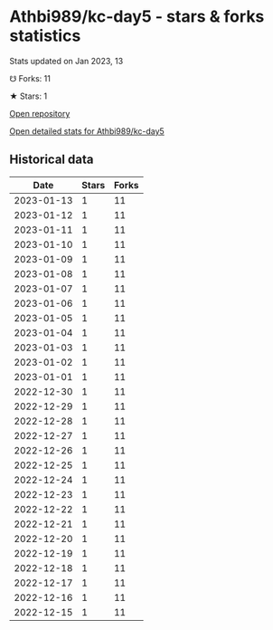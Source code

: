 # Athbi989/kc-day5 - stars & forks statistics

Stats updated on Jan 2023, 13

☋ Forks: 11

★ Stars: 1

[Open repository](https://github.com/Athbi989/kc-day5)

[Open detailed stats for Athbi989/kc-day5](https://reviewgithub.com/rep/Athbi989/kc-day5)

## Historical data
| Date | Stars | Forks |
|------|-------|-------|
| 2023-01-13 | 1 | 11 | 
| 2023-01-12 | 1 | 11 | 
| 2023-01-11 | 1 | 11 | 
| 2023-01-10 | 1 | 11 | 
| 2023-01-09 | 1 | 11 | 
| 2023-01-08 | 1 | 11 | 
| 2023-01-07 | 1 | 11 | 
| 2023-01-06 | 1 | 11 | 
| 2023-01-05 | 1 | 11 | 
| 2023-01-04 | 1 | 11 | 
| 2023-01-03 | 1 | 11 | 
| 2023-01-02 | 1 | 11 | 
| 2023-01-01 | 1 | 11 | 
| 2022-12-30 | 1 | 11 | 
| 2022-12-29 | 1 | 11 | 
| 2022-12-28 | 1 | 11 | 
| 2022-12-27 | 1 | 11 | 
| 2022-12-26 | 1 | 11 | 
| 2022-12-25 | 1 | 11 | 
| 2022-12-24 | 1 | 11 | 
| 2022-12-23 | 1 | 11 | 
| 2022-12-22 | 1 | 11 | 
| 2022-12-21 | 1 | 11 | 
| 2022-12-20 | 1 | 11 | 
| 2022-12-19 | 1 | 11 | 
| 2022-12-18 | 1 | 11 | 
| 2022-12-17 | 1 | 11 | 
| 2022-12-16 | 1 | 11 | 
| 2022-12-15 | 1 | 11 | 

